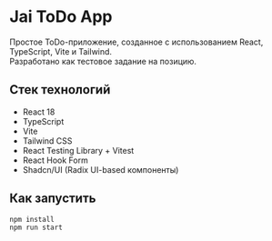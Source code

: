 # Jai ToDo App

Простое ToDo-приложение, созданное с использованием React, TypeScript, Vite и Tailwind.  
Разработано как тестовое задание на позицию.

## Стек технологий

- React 18
- TypeScript
- Vite
- Tailwind CSS
- React Testing Library + Vitest
- React Hook Form
- Shadcn/UI (Radix UI-based компоненты)

## Как запустить

```bash
npm install
npm run start